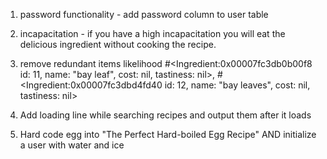 1) password functionality - add password column to user table

2) incapacitation - if you have a high incapacitation you will eat the delicious ingredient without cooking the recipe.

3) remove redundant items likelihood
#<Ingredient:0x00007fc3db0b00f8 id: 11, name: "bay leaf", cost: nil, tastiness: nil>,
#<Ingredient:0x00007fc3dbd4fd40 id: 12, name: "bay leaves", cost: nil, tastiness: nil>

4) Add loading line while searching recipes and output them after it loads

5) Hard code egg into "The Perfect Hard-boiled Egg Recipe"
  AND
  initialize a user with water and ice
